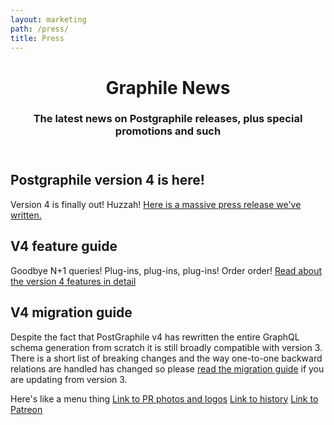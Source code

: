 ```yaml
---
layout: marketing
path: /press/
title: Press
---
```


<!-- **************************************** -->

<header class='hero simple'>
<div class='container'>
<div class='row'>
<div class='col-xs-12'>
<div class='hero-block'>

# Graphile News

<h3>
  The latest news on Postgraphile releases, plus special promotions and such
</h3>

</div>
</div>
</div>
</div>
</header>

<!-- **************************************** -->

## Postgraphile version 4 is here! 

Version 4 is finally out! Huzzah! [Here is a massive press release we've written.](/press/new-release)


## V4 feature guide

Goodbye N+1 queries! Plug-ins, plug-ins, plug-ins! Order order! [Read about the version 4 features in detail](/postgraphile/v4-new-features/)


## V4 migration guide

Despite the fact that PostGraphile v4 has rewritten the entire GraphQL schema generation from scratch it is still broadly compatible with version 3. There is a short list of breaking changes and the way one-to-one backward relations are handled has changed so please [read the migration guide](/postgraphile/v3-migration/) if you are updating from version 3.

<!-- **************************************** -->


Here's like a menu thing
[Link to PR photos and logos](/press/)
[Link to history](/history/)
[Link to Patreon](https://www.patreon.com/Benjie)